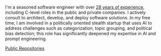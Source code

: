 I'm a seasoned software engineer with over [28 years of experience](https://www.linkedin.com/in/samestrin/), including C-level roles in the public and private companies. I actively consult to architect, develop, and deploy software solutions. In my free time, I am involved in a politically oriented stealth startup that uses AI to address challenges such as categorization, topic grouping, and political bias detection; this role has significantly deepened my expertise in AI and prompt engineering. 

[Public Repositories](https://github.com/samestrin)
